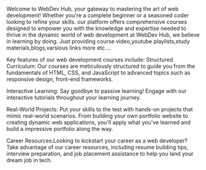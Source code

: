 Welcome to WebDev Hub, your gateway to mastering the art of web development! Whether you're a complete beginner or a seasoned coder looking to refine your skills. 
our platform offers comprehensive courses designed to empower you with the knowledge and expertise needed to thrive in the dynamic world of web development at WebDev Hub, we believe in learning by doing. 
Just providing course video,youtube playlists,study materials,blogs,varsious links more etc....

Key features of our web development courses include: Structured Curriculum: Our courses are meticulously structured to guide you from the fundamentals of HTML, CSS, and JavaScript to advanced topics such as responsive design, front-end frameworks.

Interactive Learning: Say goodbye to passive learning! Engage with our interactive tutorials throughout your learning journey.

Real-World Projects: Put your skills to the test with hands-on projects that mimic real-world scenarios. From building your own portfolio website to creating dynamic web applications, you'll apply what you've learned and build a impressive portfolio along the way.

Career Resources:Looking to kickstart your career as a web developer? Take advantage of our career resources, including resume building tips, interview preparation, and job placement assistance to help you land your dream job in tech.
